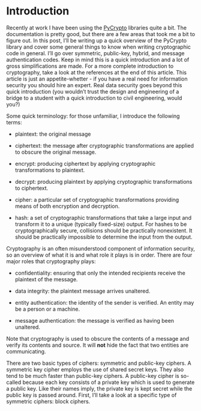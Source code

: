 Introduction
============

Recently at work I have been using the
[PyCrypto](https://www.dlitz.net/software/pycrypto/) libraries quite
a bit. The documentation is pretty good, but there are a few areas
that took me a bit to figure out. In this post, I’ll be writing up
a quick overview of the PyCrypto library and cover some general
things to know when writing cryptographic code in general. I’ll go
over symmetric, public-key, hybrid, and message authentication
codes. Keep in mind this is a quick introduction and a lot of gross
simplifications are made. For a more complete introduction to
cryptography, take a look at the references at the end of this
article. This article is just an appetite-whetter - if you have a
real need for information security you should hire an expert. Real
data security goes beyond this quick introduction (you wouldn’t
trust the design and engineering of a bridge to a student with a
quick introduction to civil engineering, would you?)

Some quick terminology: for those unfamiliar, I introduce the following
terms:

* plaintext: the original message

* ciphertext: the message after cryptographic transformations are
applied to obscure the original message.

* encrypt: producing ciphertext by applying cryptographic transformations
to plaintext.

* decrypt: producing plaintext by applying cryptographic transformations
to ciphertext.

* cipher: a particular set of cryptographic transformations providing
means of both encryption and decryption.

* hash: a set of cryptographic transformations that take a large
input and transform it to a unique (typically fixed-size) output.
For hashes to be cryptographically secure, collisions should be
practically nonexistent. It should be practically impossible to
determine the input from the output.

Cryptography is an often misunderstood component of information
security, so an overview of what it is and what role it plays is in
order. There are four major roles that cryptography plays:

* confidentiality: ensuring that only the intended recipients receive
the plaintext of the message.

* data integrity: the plaintext message arrives unaltered.

* entity authentication: the identity of the sender is verified.
An entity may be a person or a machine.

* message authentication: the message is verified as having been
unaltered.

Note that cryptography is used to obscure the contents of a message and
verify its contents and source. It will **not** hide the fact that two
entities are communicating.

There are two basic types of ciphers: symmetric and public-key ciphers.
A symmetric key cipher employs the use of shared secret keys. They also
tend to be much faster than public-key ciphers. A public-key cipher is
so-called because each key consists of a private key which is used to
generate a public key. Like their names imply, the private key is kept
secret while the public key is passed around. First, I’ll take a look at
a specific type of symmetric ciphers: block ciphers.



